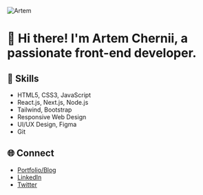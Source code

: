 ![Artem]([https://i.ibb.co/Hr3nDYS/Banner.png](https://i.ibb.co/sVm77nx/New-Banner.png))
# 👋 Hi there! I'm Artem Chernii, a passionate front-end developer.

## 🔧 Skills

- HTML5, CSS3, JavaScript
- React.js, Next.js, Node.js
- Tailwind, Bootstrap
- Responsive Web Design
- UI/UX Design, Figma
- Git

## 🌐 Connect

- [Portfolio/Blog](https://yourportfolio.com)
- [LinkedIn](https://linkedin.com/in/yourname)
- [Twitter](https://twitter.com/yourtwitter)
  

